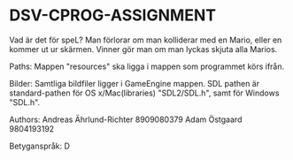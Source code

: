 # DSV-CPROG-ASSIGNMENT
Vad är det för speL?
Man förlorar om man kolliderar med en Mario, eller en kommer ut ur skärmen.
Vinner gör man om man lyckas skjuta alla Marios.

Paths:
Mappen "resources" ska ligga i mappen som programmet körs ifrån.

Bilder:
Samtliga bildfiler ligger i GameEngine mappen.
SDL pathen är standard-pathen för OS x/Mac(libraries) "SDL2/SDL.h",
samt för Windows "SDL.h".


Authors:
Andreas Ährlund-Richter 8909080379
Adam Östgaard 		9804193192	

Betyganspråk: 
D

